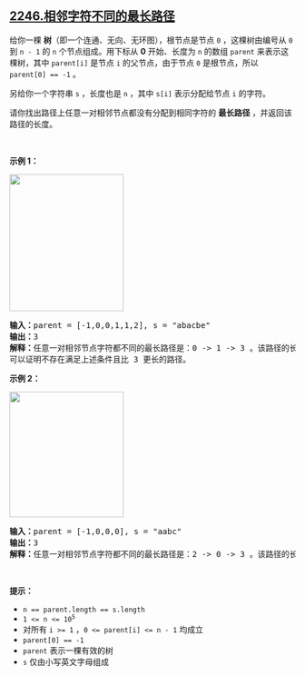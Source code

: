 ## [2246.相邻字符不同的最长路径](https://leetcode.cn/problems/longest-path-with-different-adjacent-characters/)
<p>给你一棵 <strong>树</strong>（即一个连通、无向、无环图），根节点是节点 <code>0</code> ，这棵树由编号从 <code>0</code> 到 <code>n - 1</code> 的 <code>n</code> 个节点组成。用下标从 <strong>0</strong> 开始、长度为 <code>n</code> 的数组 <code>parent</code> 来表示这棵树，其中 <code>parent[i]</code> 是节点 <code>i</code> 的父节点，由于节点 <code>0</code> 是根节点，所以 <code>parent[0] == -1</code> 。</p>

<p>另给你一个字符串 <code>s</code> ，长度也是 <code>n</code> ，其中 <code>s[i]</code> 表示分配给节点 <code>i</code> 的字符。</p>

<p>请你找出路径上任意一对相邻节点都没有分配到相同字符的 <strong>最长路径</strong> ，并返回该路径的长度。</p>

<p>&nbsp;</p>

<p><strong>示例 1：</strong></p>

<p><img alt="" src="https://assets.leetcode.com/uploads/2022/03/25/testingdrawio.png" style="width: 201px; height: 241px;" /></p>

<pre>
<strong>输入：</strong>parent = [-1,0,0,1,1,2], s = "abacbe"
<strong>输出：</strong>3
<strong>解释：</strong>任意一对相邻节点字符都不同的最长路径是：0 -&gt; 1 -&gt; 3 。该路径的长度是 3 ，所以返回 3 。
可以证明不存在满足上述条件且比 3 更长的路径。 
</pre>

<p><strong>示例 2：</strong></p>

<p><img alt="" src="https://assets.leetcode.com/uploads/2022/03/25/graph2drawio.png" style="width: 201px; height: 221px;" /></p>

<pre>
<strong>输入：</strong>parent = [-1,0,0,0], s = "aabc"
<strong>输出：</strong>3
<strong>解释：</strong>任意一对相邻节点字符都不同的最长路径是：2 -&gt; 0 -&gt; 3 。该路径的长度为 3 ，所以返回 3 。
</pre>

<p>&nbsp;</p>

<p><strong>提示：</strong></p>

<ul>
	<li><code>n == parent.length == s.length</code></li>
	<li><code>1 &lt;= n &lt;= 10<sup>5</sup></code></li>
	<li>对所有 <code>i &gt;= 1</code> ，<code>0 &lt;= parent[i] &lt;= n - 1</code> 均成立</li>
	<li><code>parent[0] == -1</code></li>
	<li><code>parent</code> 表示一棵有效的树</li>
	<li><code>s</code> 仅由小写英文字母组成</li>
</ul>
